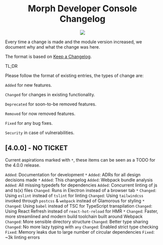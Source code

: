 <h1 align="center">Morph Developer Console Changelog</h1>
<p align="center">
    <a href="https://npm.morph.int.tools.bbc.co.uk/morph-developer-console" target="_blank">
        <img src="https://img.shields.io/badge/morph-npm-2C82C9.svg?style=flat-square">
    </a>
</p>

Every time a change is made and the module version increased, we document why and what the change was here.

The format is based on [Keep a Changelog](https://keepachangelog.com/en/1.0.0/).

TL;DR

Please follow the format of existing entries, the types of change are:

`Added` for new features.

`Changed` for changes in existing functionality.

`Deprecated` for soon-to-be removed features.

`Removed` for now removed features.

`Fixed` for any bug fixes.

`Security` in case of vulnerabilities.

## [4.0.0] - NO TICKET

Current aspirations marked with `*`, these items can be seen as a TODO for the 4.0.0 release.

`Added`: Documentation for development `*`
`Added`: ADRs for all design decisions made `*`
`Added`: This changelog
`Added`: Webpack bundle analysis
`Added`: All missing typedefs for dependencies
`Added`: Concurrent linting of js and ts(x) files
`Changed`: Runs in Electron instead of a browser tab `*`
`Changed`: Using `eslint` instead of `tslint` for linting
`Changed`: Using `tailwindcss` invoked through `postcss` & `webpack` instead of Glamorous for styling `*`
`Changed`: Using `babel` instead of TSC for TypeScript transpilation
`Changed`: Using React Refresh instead of `react-hot-reload` for HMR `*`
`Changed`: Faster, more streamlined and modern build toolchain built around Webpack
`Changed`: More sensible directory structure
`Changed`: Better type sharing
`Changed`: No more lazy typing with `any`
`Changed`: Enabled strict type checking
`Fixed`: Memory leaks due to large number of circular dependencies
`Fixed`: ~3k linting errors
